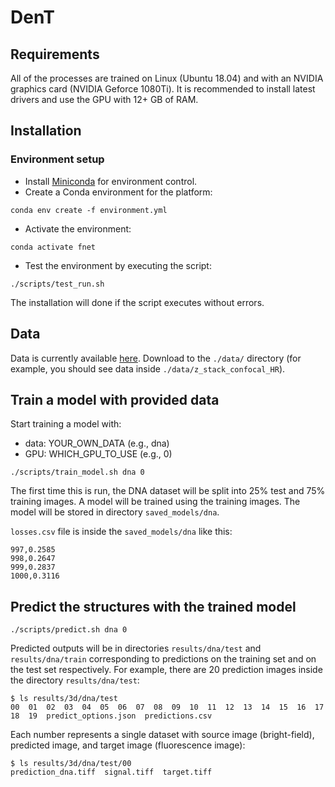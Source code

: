 # DenT
## Requirements

All of the processes are trained on Linux (Ubuntu 18.04) and with an NVIDIA graphics card (NVIDIA Geforce 1080Ti). It is recommended to install latest drivers and use the GPU with 12+ GB of RAM.

## Installation
### Environment setup
- Install [Miniconda](https://conda.io/miniconda.html) for environment control.
- Create a Conda environment for the platform:
```shell
conda env create -f environment.yml
```
- Activate the environment:
```shell
conda activate fnet
```
- Test the environment by executing the script:
```shell
./scripts/test_run.sh
```
The installation will done if the script executes without errors.

## Data
Data is currently available [here](https://drive.google.com/drive/folders/1-YL5Byg2Wh6uiI5w_bSb0eDY7fh1zSrc?usp=sharing). Download to the `./data/` directory (for example, you should see data inside `./data/z_stack_confocal_HR`).

## Train a model with provided data
Start training a model with:
- data: YOUR_OWN_DATA (e.g., dna)
- GPU: WHICH_GPU_TO_USE (e.g., 0) 
```shell
./scripts/train_model.sh dna 0
```
The first time this is run, the DNA dataset will be split into 25% test and 75% training images. A model will be trained using the training images. The model will be stored in directory `saved_models/dna`.

`losses.csv` file is inside the `saved_models/dna` like this:
```shell
997,0.2585
998,0.2647
999,0.2837
1000,0.3116
```

## Predict the structures with the trained model
```
./scripts/predict.sh dna 0
```
Predicted outputs will be in directories `results/dna/test` and `results/dna/train` corresponding to predictions on the training set and on the test set respectively. For example, there are 20 prediction images inside the directory `results/dna/test`:
```
$ ls results/3d/dna/test
00  01  02  03  04  05  06  07  08  09  10  11  12  13  14  15  16  17  18  19  predict_options.json  predictions.csv
```
Each number represents a single dataset with source image (bright-field), predicted image, and target image (fluorescence image):
```
$ ls results/3d/dna/test/00
prediction_dna.tiff  signal.tiff  target.tiff
```
